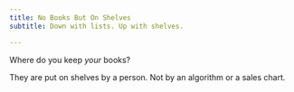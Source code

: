 ```yaml
---
title: No Books But On Shelves
subtitle: Down with lists. Up with shelves.

---
```

Where do you keep _your_ books?

They are put on shelves by a person. Not by an algorithm or a sales chart.